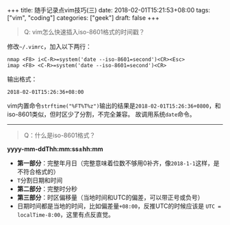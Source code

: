 +++
title: 随手记录点vim技巧(三)
date: 2018-02-01T15:21:53+08:00
tags: ["vim", "coding"]
categories: ["geek"]
draft: false
+++


> Q: vim怎么快速插入iso-8601格式的时间戳？

<!--more-->

修改`~/.vimrc`，加入以下两行：

```
nmap <F8> i<C-R>=system('date --iso-8601=second')<CR><Esc>
imap <F8> <C-R>=system('date --iso-8601=second')<CR>
```
输出格式：

`2018-02-01T15:26:36+08:00`

vim内置命令`strftime("%FT%T%z")`输出的结果是`2018-02-01T15:26:36+0800`，和iso-8601类似，但时区少了分割，不完全兼容。
故调用系统`date`命令。

---

> Q：什么是iso-8601格式？

**yyyy-mm-ddThh:mm:ss±hh:mm**

- **第一部分**：完整年月日（完整意味着位数不够用0补齐，像`2018-1-1`这样，是不符合格式的）
- `T`分割日期和时间
- **第二部分**：完整时分秒
- **第三部分**：时区偏移量（当地时间和UTC的偏差，可以带正号或负号）
- 日期时间都是当地的时间，比如偏差量`+08:00`，反推UTC的时候应该是 `UTC = localTime-8:00`，这里有点反直觉。

